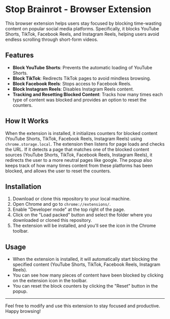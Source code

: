 # Stop Brainrot - Browser Extension

This browser extension helps users stay focused by blocking time-wasting content on popular social media platforms. Specifically, it blocks YouTube Shorts, TikTok, Facebook Reels, and Instagram Reels, helping users avoid endless scrolling through short-form videos.

## Features

- **Block YouTube Shorts**: Prevents the automatic loading of YouTube Shorts.
- **Block TikTok**: Redirects TikTok pages to avoid mindless browsing.
- **Block Facebook Reels**: Stops access to Facebook Reels.
- **Block Instagram Reels**: Disables Instagram Reels content.
- **Tracking and Resetting Blocked Content**: Tracks how many times each type of content was blocked and provides an option to reset the counters.

## How It Works


When the extension is installed, it initializes counters for blocked content (YouTube Shorts, TikTok, Facebook Reels, Instagram Reels) using `chrome.storage.local`. The extension then listens for page loads and checks the URL. If it detects a page that matches one of the blocked content sources (YouTube Shorts, TikTok, Facebook Reels, Instagram Reels), it redirects the user to a more neutral pages like google.
The popup also keeps track of how many times content from these platforms has been blocked, and allows the user to reset the counters.

## Installation

1. Download or clone this repository to your local machine.
2. Open Chrome and go to `chrome://extensions/`.
3. Enable "Developer mode" at the top right of the page.
4. Click on the "Load packed" button and select the folder where you downloaded or cloned this repository.
5. The extension will be installed, and you'll see the icon in the Chrome toolbar.

## Usage

- When the extension is installed, it will automatically start blocking the specified content (YouTube Shorts, TikTok, Facebook Reels, Instagram Reels).
- You can see how many pieces of content have been blocked by clicking on the extension icon in the toolbar.
- You can reset the block counters by clicking the "Reset" button in the popup.

---

Feel free to modify and use this extension to stay focused and productive. Happy browsing!
